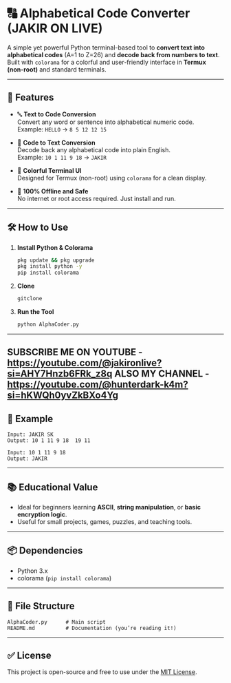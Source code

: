 
# 🔠 Alphabetical Code Converter (JAKIR ON LIVE)

A simple yet powerful Python terminal-based tool to **convert text into alphabetical codes** (A=1 to Z=26) and **decode back from numbers to text**. Built with `colorama` for a colorful and user-friendly interface in **Termux (non-root)** and standard terminals.

---

## 🚀 Features

- 🔤 **Text to Code Conversion**  
  Convert any word or sentence into alphabetical numeric code.  
  Example: `HELLO` → `8 5 12 12 15`

- 🔁 **Code to Text Conversion**  
  Decode back any alphabetical code into plain English.  
  Example: `10 1 11 9 18` → `JAKIR`

- 🎨 **Colorful Terminal UI**  
  Designed for Termux (non-root) using `colorama` for a clean display.

- 📱 **100% Offline and Safe**  
  No internet or root access required. Just install and run.

---

## 🛠️ How to Use

1. **Install Python & Colorama**  
   ```bash
   pkg update && pkg upgrade  
   pkg install python -y  
   pip install colorama  
   ```

2. **Clone**  
   ```bash
   gitclone 
   ```

3. **Run the Tool**  
   ```bash
   python AlphaCoder.py  
   ```

---
SUBSCRIBE ME ON YOUTUBE - https://youtube.com/@jakironlive?si=AHY7Hnzb6FRk_z8q
ALSO MY CHANNEL - https://youtube.com/@hunterdark-k4m?si=hKWQh0yvZkBXo4Yg
---
## 🧪 Example

```
Input: JAKIR SK
Output: 10 1 11 9 18  19 11

Input: 10 1 11 9 18
Output: JAKIR
```

---

## 📚 Educational Value

- Ideal for beginners learning **ASCII**, **string manipulation**, or **basic encryption logic**.
- Useful for small projects, games, puzzles, and teaching tools.

---

## 📦 Dependencies

- Python 3.x
- colorama (`pip install colorama`)

---

## 📂 File Structure

```
AlphaCoder.py      # Main script
README.md          # Documentation (you’re reading it!)
```

---

## ✅ License

This project is open-source and free to use under the [MIT License](https://choosealicense.com/licenses/mit/).
